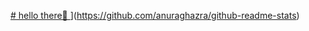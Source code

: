 [# hello there👋
](https://github-readme-stats.vercel.app/api?username=EdselSpth)](https://github.com/anuraghazra/github-readme-stats)
